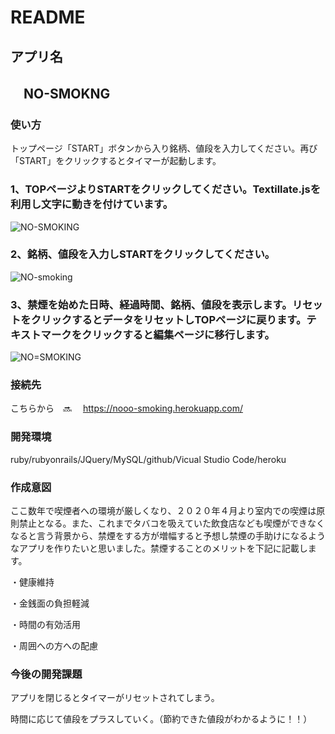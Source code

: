 # README

## アプリ名

## 　NO-SMOKNG

### 使い方
トップページ「START」ボタンから入り銘柄、値段を入力してください。再び「START」をクリックするとタイマーが起動します。


### 1、TOPページよりSTARTをクリックしてください。Textillate.jsを利用し文字に動きを付けています。
![NO-SMOKING](https://user-images.githubusercontent.com/53480697/81530256-762b8900-939b-11ea-839d-206c526963ca.png)

### 2、銘柄、値段を入力しSTARTをクリックしてください。
![NO-smoking](https://user-images.githubusercontent.com/53480697/82028216-4bf60600-96d0-11ea-9d73-994eb0530c45.jpg)

### 3、禁煙を始めた日時、経過時間、銘柄、値段を表示します。リセットをクリックするとデータをリセットしTOPページに戻ります。テキストマークをクリックすると編集ページに移行します。
![NO=SMOKING](https://user-images.githubusercontent.com/53480697/82028968-41883c00-96d1-11ea-9a69-c82ec755bf4a.png)

### 接続先

こちらから　🔜
　https://nooo-smoking.herokuapp.com/
  
### 開発環境
ruby/rubyonrails/JQuery/MySQL/github/Vicual Studio Code/heroku

### 作成意図
ここ数年で喫煙者への環境が厳しくなり、２０２０年４月より室内での喫煙は原則禁止となる。また、これまでタバコを吸えていた飲食店なども喫煙ができなくなると言う背景から、禁煙をする方が増幅すると予想し禁煙の手助けになるようなアプリを作りたいと思いました。禁煙することのメリットを下記に記載します。

・健康維持

・金銭面の負担軽減

・時間の有効活用

・周囲への方への配慮

### 今後の開発課題
アプリを閉じるとタイマーがリセットされてしまう。

時間に応じて値段をプラスしていく。（節約できた値段がわかるように！！）

